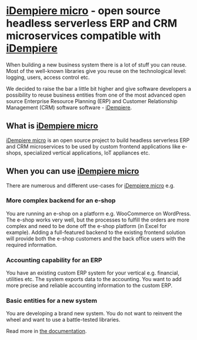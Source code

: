 # [iDempiere micro](https://idempiere-micro.github.io/) - open source headless serverless ERP and CRM microservices compatible with [iDempiere](http://www.idempiere.org/)

When building a new business system there is a lot of stuff you can reuse. Most of the well-known libraries give you reuse on the technological level: logging, users, access control etc.

We decided to raise the bar a little bit higher and give software developers a possibility to reuse business entities from one of the most advanced open source Enterprise Resource Planning (ERP) and Customer Relationship Management (CRM) software software - [iDempiere](http://www.idempiere.org/).

## What is [iDempiere micro](https://idempiere-micro.github.io/)
[iDempiere micro](https://idempiere-micro.github.io/) is an open source project to build headless serverless ERP and CRM microservices to be used by custom frontend applications like e-shops, specialized vertical applications, IoT appliances etc.

## When you can use [iDempiere micro](https://idempiere-micro.github.io/)
There are numerous and different use-cases for [iDempiere micro](https://idempiere-micro.github.io/) e.g.

### More complex backend for an e-shop
You are running an e-shop on a platform e.g. WooCommerce on WordPress. The e-shop works very well, but the processes to fulfill the orders are more complex and need to be done off the e-shop platform (in Excel for example). Adding a full-featured backend to the existing frontend solution will provide both the e-shop customers and the back office users with the required information.

### Accounting capability for an ERP
You have an existing custom ERP system for your vertical e.g. financial, utilities etc. The system exports data to the accounting. You want to add more precise and reliable accounting information to the custom ERP.

### Basic entities for a new system
You are developing a brand new system. You do not want to reinvent the wheel and want to use a battle-tested libraries.

Read more in [the documentation](https://github.com/iDempiere-micro/Docs).
